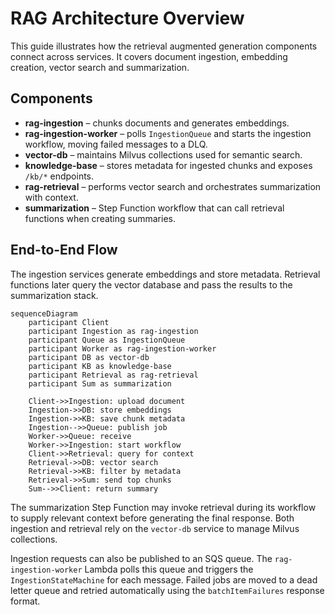 # RAG Architecture Overview

This guide illustrates how the retrieval augmented generation components connect across services. It covers document ingestion, embedding creation, vector search and summarization.

## Components

- **rag-ingestion** – chunks documents and generates embeddings.
- **rag-ingestion-worker** – polls `IngestionQueue` and starts the ingestion workflow, moving failed messages to a DLQ.
- **vector-db** – maintains Milvus collections used for semantic search.
- **knowledge-base** – stores metadata for ingested chunks and exposes `/kb/*` endpoints.
- **rag-retrieval** – performs vector search and orchestrates summarization with context.
- **summarization** – Step Function workflow that can call retrieval functions when creating summaries.

## End-to-End Flow

The ingestion services generate embeddings and store metadata. Retrieval functions later query the vector database and pass the results to the summarization stack.

```mermaid
sequenceDiagram
    participant Client
    participant Ingestion as rag-ingestion
    participant Queue as IngestionQueue
    participant Worker as rag-ingestion-worker
    participant DB as vector-db
    participant KB as knowledge-base
    participant Retrieval as rag-retrieval
    participant Sum as summarization

    Client->>Ingestion: upload document
    Ingestion->>DB: store embeddings
    Ingestion->>KB: save chunk metadata
    Ingestion-->>Queue: publish job
    Worker->>Queue: receive
    Worker->>Ingestion: start workflow
    Client->>Retrieval: query for context
    Retrieval->>DB: vector search
    Retrieval->>KB: filter by metadata
    Retrieval->>Sum: send top chunks
    Sum-->>Client: return summary
```

The summarization Step Function may invoke retrieval during its workflow to supply relevant context before generating the final response. Both ingestion and retrieval rely on the `vector-db` service to manage Milvus collections.

Ingestion requests can also be published to an SQS queue. The `rag-ingestion-worker`
Lambda polls this queue and triggers the `IngestionStateMachine` for each message.
Failed jobs are moved to a dead letter queue and retried automatically using the
`batchItemFailures` response format.
